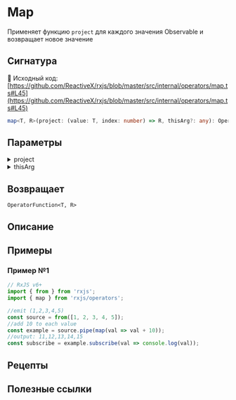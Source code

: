 # Map

Применяет функцию `project` для каждого значения Observable и возвращает новое значение

## Сигнатура

📁 Исходный код: [https://github.com/ReactiveX/rxjs/blob/master/src/internal/operators/map.ts#L45](https://github.com/ReactiveX/rxjs/blob/master/src/internal/operators/map.ts#L45)

```ts
map<T, R>(project: (value: T, index: number) => R, thisArg?: any): OperatorFunction<T, R>
```

## Параметры

<details>
  <summary>project</summary>
  Функция которая будет применена для каждого значения <code>value</code>. <code>index</code> указывает на индекс этого значения, начинающийся с 0 после того как на Observable подпишутся
</details>

<details>
 <summary>thisArg</summary>
 Не обязательный параметр. По умолчанию <code>undefined</code>, определяет контекст <code>this.</code> в функции <code>project</code>
</details>

## Возвращает

`OperatorFunction<T, R>` 

## Описание

## Примеры

### Пример №1

```ts
// RxJS v6+
import { from } from 'rxjs';
import { map } from 'rxjs/operators';

//emit (1,2,3,4,5)
const source = from([1, 2, 3, 4, 5]);
//add 10 to each value
const example = source.pipe(map(val => val + 10));
//output: 11,12,13,14,15
const subscribe = example.subscribe(val => console.log(val));
```

## Рецепты

## Полезные ссылки


